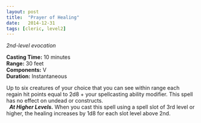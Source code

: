 ```yaml
---
layout: post
title:  "Prayer of Healing"
date:   2014-12-31
tags: [cleric, level2]
---
```


_2nd-level evocation_

**Casting Time:** 10 minutes  
**Range:** 30 feet  
**Components:** V  
**Duration:** Instantaneous

Up to six creatures of your choice that you can see within range each regain hit points equal to 2d8 + your spellcasting ability modifier. This spell has no effect on undead or constructs.  
&nbsp;&nbsp;_**At Higher Levels.**_ When you cast this spell using a spell slot of 3rd level or higher, the healing increases by 1d8 for each slot level above 2nd.
